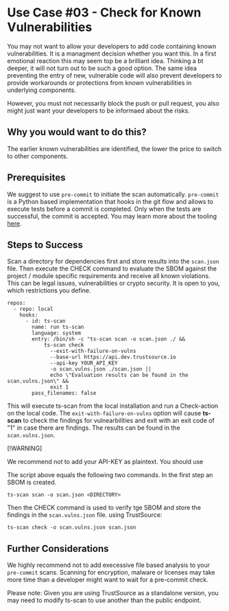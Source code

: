 # Use Case #03 - Check for Known Vulnerabilities 

You may not want to allow your developers to add code containing known vulnerabilities. It is a managment decision whether you want this. In a first emotional reaction this may seem top be a brilliant idea. Thinking a bt deeper, it will not turn out to be such a good option. The same idea preventing the entry of new, vulnerable code will also prevent developers to provide workarounds or protections from known vulnerabilities in underlying components.

However, you must not necessarily block the push or pull request, you also might just want your developers to be informaed about the risks. 

## Why you would want to do this?

The earlier known vulnerabilities are identified, the lower the price to switch to other components.  

## Prerequisites

We suggest to use `pre-commit` to initiate the scan automatically. `pre-commit` is a Python based implementation that hooks in the git flow and allows to execute tests before a commit is completed. Only when the tests are successful, the commit is accepted. You may learn more about the tooling [here](https://pre-commit.com).

## Steps to Success

Scan a directory for dependencies first and store results into the ```scan.json``` file. Then execute the CHECK command to evaluate the SBOM against the project / module specific requirements and receive all known violations. This can be legal issues, vulnerabilities or crypto security. It is open to you, which restrictions you define.

```
repos:
  - repo: local
    hooks:
      - id: ts-scan
        name: run ts-scan
        language: system
        entry: /bin/sh -c "ts-scan scan -o scan.json ./ && 
            ts-scan check 
              --exit-with-failure-on-vulns 
              --base-url https://api.dev.trustsource.io 
              --api-key YOUR_API_KEY
              -o scan.vulns.json ./scan.json || 
              echo \"Evaluation results can be found in the scan.vulns.json\" && 
              exit 1
        pass_filenames: false
```

This will execute ts-scan from the local installation and run a Check-action on the local code. The `exit-with-failure-on-vulns` option will cause **ts-scan** to check the findings for vulnearbilities and exit with an exit code of "1" in case there are findings. The results can be found in the `scan.vulns.json`.

[!WARNING]

We recommend not to add your API-KEY as plaintext. You should use 



The script above equals the following two commands. In the first step an SBOM is created.

```shell
ts-scan scan -o scan.json <DIRECTORY>
```

Then the CHECK command is used to verify tge SBOM and store the findings in the `scan.vulns.json` file. using TrustSource: 

```shell
ts-scan check -o scan.vulns.json scan.json
```

## Further Considerations

We highly recommend not to add execessive file based analysis to your `pre-commit` scans. Scanning for encryption, malware or licenses may take more time than a developer might want to wait for a pre-commit check. 

Please note: Given you are using TrustSource as a standalone version, you may need to modify ts-scan to use another than the public endpoint. 
